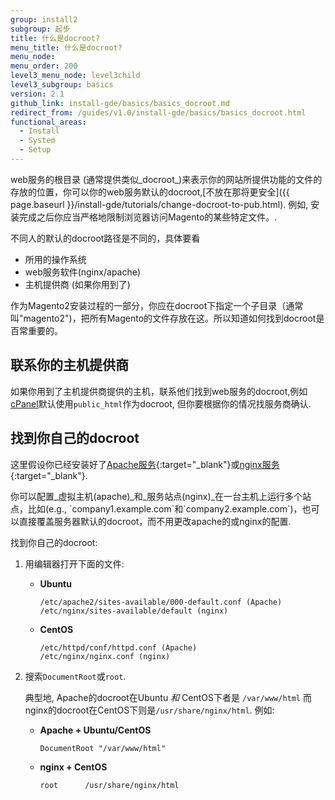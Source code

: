 ```yaml
---
group: install2
subgroup: 起步
title: 什么是docroot?
menu_title: 什么是docroot?
menu_node:
menu_order: 200
level3_menu_node: level3child
level3_subgroup: basics
version: 2.1
github_link: install-gde/basics/basics_docroot.md
redirect_from: /guides/v1.0/install-gde/basics/basics_docroot.html
functional_areas:
  - Install
  - System
  - Setup
---
```


web服务的根目录 (通常提供类似_docroot_)来表示你的网站所提供功能的文件的存放的位置，你可以你的web服务默认的docroot,[不放在那将更安全]({{ page.baseurl }}/install-gde/tutorials/change-docroot-to-pub.html). 例如, 安装完成之后你应当严格地限制浏览器访问Magento的某些特定文件。.

不同人的默认的docroot路径是不同的，具体要看
-   所用的操作系统
-   web服务软件(nginx/apache)
-   主机提供商 (如果你用到了)

<div class="bs-callout bs-callout-warning" markdown="1">
作为Magento2安装过程的一部分，你应在docroot下指定一个子目录（通常叫"magento2")，把所有Magento的文件存放在这。所以知道如何找到docroot是百常重要的。
</div>

## 联系你的主机提供商
如果你用到了主机提供商提供的主机，联系他们找到web服务的docroot,例如
 <a href="http://support.hostgator.com/articles/cpanel/what-is-a-document-root-folder" target="\_blank">cPanel</a>默认使用`public_html`作为docroot, 但你要根据你的情况找服务商确认.

## 找到你自己的docroot
这里假设你已经安装好了[Apache服务](https://httpd.apache.org/docs/2.4/vhosts/){:target="\_blank"}或[nginx服务](https://www.nginx.com/resources/wiki/start/topics/examples/server_blocks/){:target="\_blank"}.

<div class="bs-callout bs-callout-info" id="info" markdown="1">
你可以配置_虚拟主机(apache)_和_服务站点(nginx)_在一台主机上运行多个站点，比如(e.g., `company1.example.com`和`company2.example.com`)，也可以直接覆盖服务器默认的docroot，而不用更改apache的或nginx的配置.
</div>

找到你自己的docroot:

1.  用编辑器打开下面的文件:

    -   **Ubuntu**

        ```
        /etc/apache2/sites-available/000-default.conf (Apache)
        /etc/nginx/sites-available/default (nginx)
        ```

    -   **CentOS**

        ```
        /etc/httpd/conf/httpd.conf (Apache)
        /etc/nginx/nginx.conf (nginx)
        ```

2.  搜索`DocumentRoot`或`root`.

    典型地, Apache的docroot在Ubuntu _和_ CentOS下者是 `/var/www/html` 而nginx的docroot在CentOS下则是`/usr/share/nginx/html`. 例如:

    -   **Apache + Ubuntu/CentOS**

        ```
        DocumentRoot "/var/www/html"
        ```

    -   **nginx + CentOS**

        ```
        root      /usr/share/nginx/html
        ```
